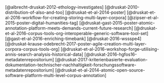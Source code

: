 [@albrecht-druskat-2012-ethology-investigates]
[@druskat-2010-distribution-of-also-and-too]
[@druskat-et-al-2014-poster]
[@druskat-et-al-2016-workflow-for-creating-storing-multi-layer-corpora]
[@zipser-et-al-2015-poster-digital-humanities-tag]
[@druskat-gast-2015-poster-atomic-annotation-platform-meets-demands-current-future-research]
[@druskat-et-al-2016-corpus-tools-org-interoperable-generic-software-tool-set]
[@gast-et-al-2016-enriching-timebank] [@druskat-2016-wssspe4]
[@druskat-krause-odebrecht-2017-poster-agile-creation-multi-layer-corpora-corpus-tools-org]
[@druskat-et-al-2016-workshop-forge-utilising-annis-search-analysis-historical-data]
[@druskat-2016-hgfos16-metadatenrepositorium]
[@druskat-2017-kriterienbasierte-evaluation-dokumentation-technischer-nachhaltigkeit-forschungssoftware-metadatenrepositorium]
[@druskat-et-al-2014-atomic-open-source-software-platform-multi-level-corpus-annotation]
